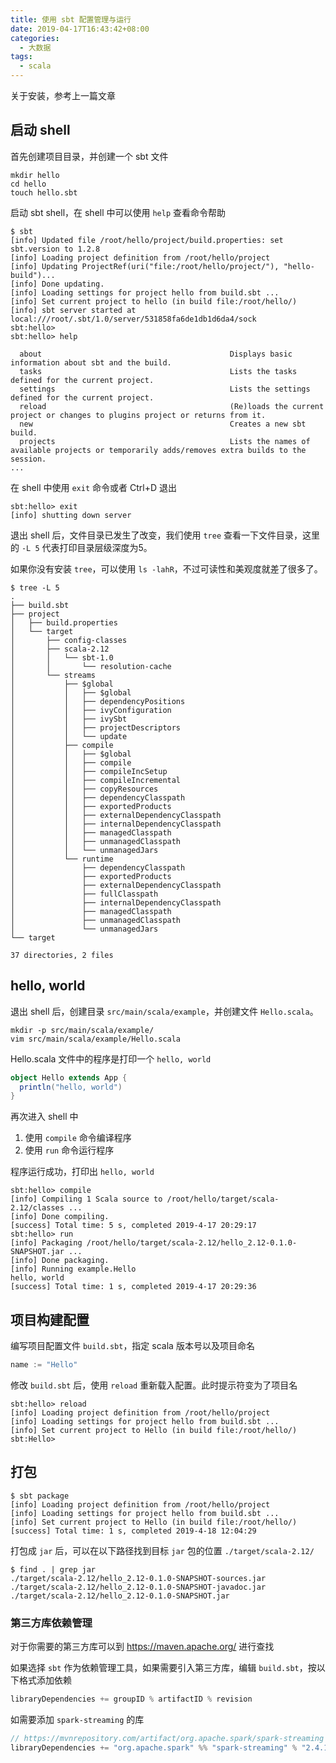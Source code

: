 ```yaml
---
title: 使用 sbt 配置管理与运行
date: 2019-04-17T16:43:42+08:00
categories:
  - 大数据
tags:
  - scala
---
```


关于安装，参考上一篇文章

## 启动 shell

首先创建项目目录，并创建一个 sbt 文件

```shell
mkdir hello
cd hello
touch hello.sbt
```

启动 sbt shell，在 shell 中可以使用 `help` 查看命令帮助

```shell
$ sbt
[info] Updated file /root/hello/project/build.properties: set sbt.version to 1.2.8
[info] Loading project definition from /root/hello/project
[info] Updating ProjectRef(uri("file:/root/hello/project/"), "hello-build")...
[info] Done updating.
[info] Loading settings for project hello from build.sbt ...
[info] Set current project to hello (in build file:/root/hello/)
[info] sbt server started at local:///root/.sbt/1.0/server/531858fa6de1db1d6da4/sock
sbt:hello>
sbt:hello> help

  about                                          Displays basic information about sbt and the build.
  tasks                                          Lists the tasks defined for the current project.
  settings                                       Lists the settings defined for the current project.
  reload                                         (Re)loads the current project or changes to plugins project or returns from it.
  new                                            Creates a new sbt build.
  projects                                       Lists the names of available projects or temporarily adds/removes extra builds to the session.
...
```

在 shell 中使用 `exit` 命令或者 Ctrl+D 退出

```shell
sbt:hello> exit
[info] shutting down server
```

退出 shell 后，文件目录已发生了改变，我们使用 `tree` 查看一下文件目录，这里的 `-L 5` 代表打印目录层级深度为5。

如果你没有安装 `tree`，可以使用 `ls -lahR`，不过可读性和美观度就差了很多了。

```shell
$ tree -L 5
.
├── build.sbt
├── project
│   ├── build.properties
│   └── target
│       ├── config-classes
│       ├── scala-2.12
│       │   └── sbt-1.0
│       │       └── resolution-cache
│       └── streams
│           ├── $global
│           │   ├── $global
│           │   ├── dependencyPositions
│           │   ├── ivyConfiguration
│           │   ├── ivySbt
│           │   ├── projectDescriptors
│           │   └── update
│           ├── compile
│           │   ├── $global
│           │   ├── compile
│           │   ├── compileIncSetup
│           │   ├── compileIncremental
│           │   ├── copyResources
│           │   ├── dependencyClasspath
│           │   ├── exportedProducts
│           │   ├── externalDependencyClasspath
│           │   ├── internalDependencyClasspath
│           │   ├── managedClasspath
│           │   ├── unmanagedClasspath
│           │   └── unmanagedJars
│           └── runtime
│               ├── dependencyClasspath
│               ├── exportedProducts
│               ├── externalDependencyClasspath
│               ├── fullClasspath
│               ├── internalDependencyClasspath
│               ├── managedClasspath
│               ├── unmanagedClasspath
│               └── unmanagedJars
└── target

37 directories, 2 files
```

## hello, world

退出 shell 后，创建目录 `src/main/scala/example`，并创建文件 `Hello.scala`。

```shell
mkdir -p src/main/scala/example/
vim src/main/scala/example/Hello.scala
```

Hello.scala 文件中的程序是打印一个 `hello, world`

```scala
object Hello extends App {
  println("hello, world")
}
```

再次进入 shell 中

1. 使用 `compile` 命令编译程序
1. 使用 `run` 命令运行程序

程序运行成功，打印出 `hello, world`

```shell
sbt:hello> compile
[info] Compiling 1 Scala source to /root/hello/target/scala-2.12/classes ...
[info] Done compiling.
[success] Total time: 5 s, completed 2019-4-17 20:29:17
sbt:hello> run
[info] Packaging /root/hello/target/scala-2.12/hello_2.12-0.1.0-SNAPSHOT.jar ...
[info] Done packaging.
[info] Running example.Hello
hello, world
[success] Total time: 1 s, completed 2019-4-17 20:29:36
```

## 项目构建配置

编写项目配置文件 `build.sbt`，指定 scala 版本号以及项目命名

```sbt
name := "Hello"
```

修改 `build.sbt` 后，使用 `reload` 重新载入配置。此时提示符变为了项目名

```shell
sbt:hello> reload
[info] Loading project definition from /root/hello/project
[info] Loading settings for project hello from build.sbt ...
[info] Set current project to Hello (in build file:/root/hello/)
sbt:Hello>
```

## 打包

```shell
$ sbt package
[info] Loading project definition from /root/hello/project
[info] Loading settings for project hello from build.sbt ...
[info] Set current project to Hello (in build file:/root/hello/)
[success] Total time: 1 s, completed 2019-4-18 12:04:29
```

打包成 `jar` 后，可以在以下路径找到目标 `jar` 包的位置 `./target/scala-2.12/`

```shell
$ find . | grep jar
./target/scala-2.12/hello_2.12-0.1.0-SNAPSHOT-sources.jar
./target/scala-2.12/hello_2.12-0.1.0-SNAPSHOT-javadoc.jar
./target/scala-2.12/hello_2.12-0.1.0-SNAPSHOT.jar
```

### 第三方库依赖管理

对于你需要的第三方库可以到 <https://maven.apache.org/> 进行查找

如果选择 `sbt` 作为依赖管理工具，如果需要引入第三方库，编辑 `build.sbt`，按以下格式添加依赖

```sbt
libraryDependencies += groupID % artifactID % revision
```

如需要添加 `spark-streaming` 的库

```sbt
// https://mvnrepository.com/artifact/org.apache.spark/spark-streaming
libraryDependencies += "org.apache.spark" %% "spark-streaming" % "2.4.1" % "provided"
```